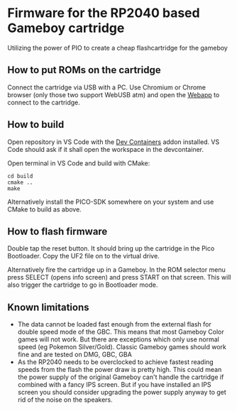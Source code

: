 # Firmware for the RP2040 based Gameboy cartridge
Utilizing the power of PIO to create a cheap flashcartridge for the gameboy

## How to put ROMs on the cartridge
Connect the cartridge via USB with a PC. Use Chromium or Chrome browser (only those two support WebUSB atm) and open the [Webapp](https://croco.x-pantion.de) to connect to the cartridge.

## How to build
Open repository in VS Code with the [Dev Containers](https://marketplace.visualstudio.com/items?itemName=ms-vscode-remote.remote-containers) 
addon installed. VS Code should ask if it shall open the workspace in the devcontainer. 

Open terminal in VS Code and build with CMake:
```mkdir build
cd build
cmake ..
make
```

Alternatively install the PICO-SDK somewhere on your system and use CMake to build as above.

## How to flash firmware
Double tap the reset button. It should bring up the cartridge in the Pico Bootloader. Copy the UF2 file on to the virtual drive.

Alternatively fire the cartridge up in a Gameboy. In the ROM selector menu press SELECT (opens info screen) and press START on that screen.
This will also trigger the cartridge to go in Bootloader mode.

## Known limitations
- The data cannot be loaded fast enough from the external flash for double speed mode of the GBC.
  This means that most Gameboy Color games will not work. But there are exceptions which only use normal speed (eg Pokemon Silver/Gold).
  Classic Gameboy games should work fine and are tested on DMG, GBC, GBA
- As the RP2040 needs to be overclocked to achieve fastest reading speeds from the flash the power draw is pretty high.
  This could mean the power supply of the original Gameboy can't handle the cartridge if combined with a fancy IPS screen.
  But if you have installed an IPS screen you should consider upgrading the power supply anyway to get rid of the noise on the speakers.
